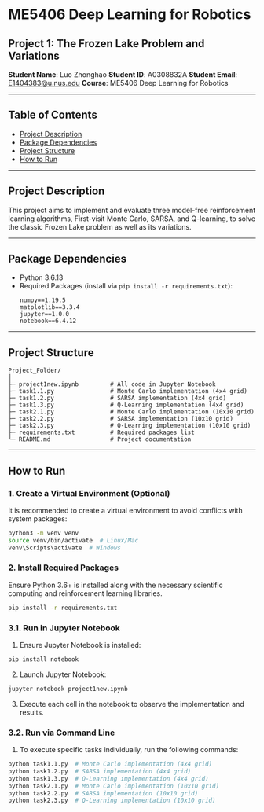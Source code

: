 # ME5406 Deep Learning for Robotics

## Project 1: The Frozen Lake Problem and Variations

**Student Name**: Luo Zhonghao
**Student ID**: A0308832A
**Student Email**: E1404383@u.nus.edu
**Course**: ME5406 Deep Learning for Robotics

---

## Table of Contents

- [Project Description](#project-description)
- [Package Dependencies](#package-dependencies)
- [Project Structure](#project-structure)
- [How to Run](#how-to-run)

---

## Project Description

This project aims to implement and evaluate three model-free reinforcement learning algorithms, First-visit Monte Carlo, SARSA, and Q-learning, to solve the classic Frozen Lake problem as well as its variations.

---

## Package Dependencies

- Python 3.6.13
- Required Packages (install via `pip install -r requirements.txt`):
  ```text
  numpy==1.19.5
  matplotlib==3.3.4
  jupyter==1.0.0
  notebook==6.4.12
  ```

---

## Project Structure

```
Project_Folder/
│
├─ project1new.ipynb         # All code in Jupyter Notebook
├─ task1.1.py                # Monte Carlo implementation (4x4 grid)
├─ task1.2.py                # SARSA implementation (4x4 grid)
├─ task1.3.py                # Q-Learning implementation (4x4 grid)
├─ task2.1.py                # Monte Carlo implementation (10x10 grid)
├─ task2.2.py                # SARSA implementation (10x10 grid)
├─ task2.3.py                # Q-Learning implementation (10x10 grid)
├─ requirements.txt          # Required packages list
└─ README.md                 # Project documentation
```

---

## How to Run

### 1. Create a Virtual Environment (Optional)
It is recommended to create a virtual environment to avoid conflicts with system packages:
```bash
python3 -m venv venv
source venv/bin/activate  # Linux/Mac
venv\Scripts\activate  # Windows
```

### 2. Install Required Packages
Ensure Python 3.6+ is installed along with the necessary scientific computing and reinforcement learning libraries.
```bash
pip install -r requirements.txt
```

### 3.1. Run in Jupyter Notebook

1. Ensure Jupyter Notebook is installed:

```bash
pip install notebook
```

2. Launch Jupyter Notebook:

```bash
jupyter notebook project1new.ipynb
```

3. Execute each cell in the notebook to observe the implementation and results.

### 3.2. Run via Command Line

1. To execute specific tasks individually, run the following commands:

```bash
python task1.1.py  # Monte Carlo implementation (4x4 grid)
python task1.2.py  # SARSA implementation (4x4 grid)
python task1.3.py  # Q-Learning implementation (4x4 grid)
python task2.1.py  # Monte Carlo implementation (10x10 grid)
python task2.2.py  # SARSA implementation (10x10 grid)
python task2.3.py  # Q-Learning implementation (10x10 grid)
```
